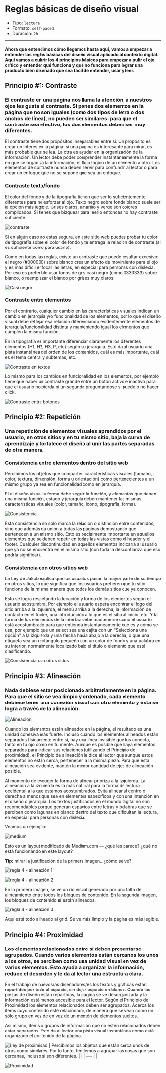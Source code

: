 # Reglas básicas de diseño visual

- Tipo: `lectura`
- Formato: `self-paced`
- Duración: `2h`

***

#### Ahora que entendimos cómo llegamos hasta aquí, vamos a empezar a entender las reglas básicas del diseño visual aplicado al contexto digital. Aquí vamos a cubrir los 4 principios básicos para empezar a pulir el ojo crítico y entender qué funciona y qué no funciona para lograr una producto bien diseñado que sea fácil de entender, usar y leer.

## Principio #1: Contraste

### El contraste en una página nos llama la atención, a nuestros ojos les gusta el contraste. Si pones dos elementos en la página que no son iguales (como dos tipos de letra o dos anchos de línea), no pueden ser similares: para que el contraste sea efectivo, los dos elementos deben ser muy diferentes.

El contraste tiene dos propósitos inseparables entre sí. Un propósito es crear un interés en la página: si una página es interesante para mirar, es más probable que se lea. La otra es ayudar en la organización de la información. Un lector debe poder comprender instantáneamente la forma en que se organiza la información, el flujo lógico de un elemento a otro. Los elementos de contraste nunca deben servir para confundir al lector o para crear un enfoque que no se supone que sea un enfoque.

### Contraste texto/fondo

El color del fondo y de la tipografía tienen que ser lo suficientemente
diferentes para no esforzar al ojo. Texto negro sobre fondo blanco suele ser la
opción más legible. Grises claros, amarillo y verde son colores complicados. Si
tienes que bizquear para leerlo entonces no hay contraste suficiente.

![contraste](https://i.ibb.co/XjkK0S9/Artboard-Copy-4.png)

Si en algún caso no estas segura, en [este sitio web](webaim.org/resources/contrastchecker) puedes probar tu color de tipografía sobre el color de fondo y te entrega la relación de contraste (si es suficiente como para usarlo).

Como en todas las reglas, existe un contraste que puede resultar excesivo: el negro (#000000) sobre blanco crea un efecto de movimiento para el ojo y es más difícil enfocar las letras, en especial para personas con dislexia. Por eso es preferible usar tonos de gris casi negro (como #333333) sobre blanco, o reemplazar el blanco por grises muy claros.

![Casi negro](https://i.ibb.co/9TwVKD4/Artboard-Copy-5.png)

### Contraste entre elementos
Por el contrario, cualquier cambio en las características visuales indican un cambio en jerarquía y/o funcionalidad de los elementos, por lo que el diseño visual debe reflejar esa relación diferenciando evidentemente elementos de jerarquía/funcionalidad distinta y manteniendo igual los elementos que cumplen la misma función.

En la tipografía es importante diferenciar claramente los diferentes elementos (H1, H2, H3, P, etc) según su jerarquía. Esto da al usuario una pista instantánea del orden de los contenidos, cuál es más importante, cuál es el tema central y subtemas, etc.

![Contraste en textos](https://i.ibb.co/5GmXPRb/Artboard.png)

Lo mismo para los cambios en funcionalidad en los elementos, por ejemplo tiene que haber un contraste grande entre un botón activo e inactivo para que el usuario no pierda ni un segundo preguntándose si puede o no hacer click.

![Contraste entre botones](https://i.ibb.co/HT5bFpW/Artboard-Copy-3.png)

## Principio #2: Repetición

### Una repetición de elementos visuales aprendidos por el usuario, en otros sitios y en tu mismo sitio, baja la curva de aprendizaje y fortalece el diseño al unir las partes separadas de otra manera.

### Consistencia entre elementos dentro del sitio web

Percibimos los objetos que comparten características visuales (tamaño, color, textura, dimensión, forma u orientación) como pertenecientes a un mismo grupo ya sea en funcionalidad como en jerarquía. 

El el diseño visual la forma debe seguir la función, y elementos que tienen una misma función, estado y jerarquía deben mantener las mismas características visuales (color, tamaño, icono, tipografía, forma).

![Consistencia](https://i.ibb.co/cJrHy6x/Consistency.png)

Esta consistencia no sólo marca la relación o distinción entre contenidos, sino que además da unión a todas las páginas demostrando que pertenecen a un mismo sitio. Esto es pecialmente importante en aquellos elementos que se deben repetir en todas las vistas como el header y el footer. Cualquier discontinuidad en aquellos elementos indicaría al usuario que ya no se encuentra en el mismo sitio (con toda la desconfianza que eso podría significar).

### Consistencia con otros sitios web

La Ley de Jakob explica que los usuarios pasan la mayor parte de su tiempo en otros sitios, lo que significa que los usuarios prefieren que tu sitio funcione de la misma manera que todos los demás sitios que ya conocen.

Esto se logra respetando la locación y forma de los elementos según el usuario acostumbra. Por ejemplo el usuario espera encontrar el logo del sitio arriba a la izquierda, el menú arriba a la derecha, la información de contacto en el footer, una introducción a lo que es el sitio al inicio, etc. Y la forma de los elementos de la interfaz debe mantenerse como el usuario está acostumbrado para que entienda instantáneamente que es y cómo se usa, por ejemplo que un select sea una cajita con un "Selecciona una opción" a la izquierda y una flecha hacia abajo a la derecha, o que una etiqueta sea un rectángulo pequeño con un color de fondo y una palabra en su interior, normalmente localizado bajo el título o elemento que está clasificando.

![Consistencia con otros sitios](https://i.ibb.co/hFxFqzF/Contrast.png)

## Principio #3: Alineación

### Nada debiese estar posicionado arbitrariamente en la página. Para que el sitio se vea limpio y ordenado, cada elemento debiese tener una conexión visual con otro elemento y ésta se logra a través de la alineación.

![Alineación](https://i.ibb.co/tHJpr4r/Alignment.png)

Cuando los elementos están alineados en la página, el resultado es una unidad cohesiva más fuerte. Incluso cuando los elementos alineados están separados físicamente entre sí, hay una línea invisible que los conecta, tanto en tu ojo como en tu mente. Aunque es posible que haya elementos separados para indicar sus relaciones (utilizando el Principio de proximidad), el Principio de alineación le dice al lector que aunque estos elementos no están cerca, pertenecen a la misma pieza. Para que esta alineación sea evidente, mantén la menor cantidad de ejes de alineación posible.

Al momento de escoger la forma de alinear prioriza a la izquierda. La alineación a la izquierda es la más natural para la forma de lectura occidental a la que estamos acostumbrados. Evita alinear al centro o derecha a menos que sea en elementos específicos y con una intención en el diseño o jerarquía. Los textos justificados en el mundo digital no son recomendables porque generan espacios entre letras y palabras que se perciben como lagunas en blanco dentro del texto que dificultan la lectura, en especial para personas con dislexia.

Veamos un ejemplo:

![medium](https://lh3.googleusercontent.com/DuhhwjtP4rV1EeeDPyBJ7ETaWW6G_HDjLtrUu2xBO5EomKceKa82vHBBSgNkncsW8MBAFiy79d6dLmevDNOoFEsxWUbn3OyIXNRoIeFQ9iOiF6OKqBCSHNojsNPIcWmNvLRcYiZ6)

Esto es un layout modificado de Medium.com — ¿qué les parece? ¿qué no está
funcionando en este layout?

**Tip:** mirar la justificación de la primera imagen…¿cómo se ve?

![regla 4 - alineación 1](https://lh5.googleusercontent.com/s-cPH27PfaEoJdPsDYiipLoaZ1bhfGMoicmnf85TZcCZTAP-3J0hPqaM_51xKZzyvxcrImMU8zKkCehFDM8DZVLPfvykcw7qxvviCL-E2cY85TD1w_dRxOcpWgECukDZ-RE_nOtH)

![regla 4 - alineación 2](https://lh6.googleusercontent.com/QBFXJsGVTruYfhSJXkbmfy_ut16chdYhYFDaRGDTR8oA2r66ccDXz2TVjMvMWyMTmRd6FiL0sUPOFnB35Ch-oiTyr8LvMv1qkRm7jQoPH9BzKCPLqV-eu3RmtYFucqDV2_2-v3cy)

En la primera imagen, se ve un río visual generado por una falta de alineamiento
entre todos los bloques de contenido. En la segunda imagen, los bloques de
contenido **sí** están alineados.

![regla 4 - alineación 3](https://lh5.googleusercontent.com/Jq7xNl2Htg3pERzKsP3LW25upa0D9YGBCMT1ni0mQQ2J0F_HNnd3feuMGRjLnTvo_Gdcan2Zo6_kyVuANd37vJ76eq0xRZSeIcJ3URhGMo5v-d4e7DPdE8GWY5Au5JKbzd7bTVql)

Aquí está todo alineado al grid. Se ve más limpio y la página es más legible.

## Principio #4: Proximidad

### Los elementos relacionados entre sí deben presentarse agrupados. Cuando varios elementos están cercanos los unos a los otros, se perciben como una unidad visual en vez de varios elementos. Esto ayuda a organizar la información, reduce el desorden y le da al lector una estructura clara.

En el trabajo de nuevos/as diseñadores/es los textos y gráficas están repartidos por todo el espacio, sin dejar espacio en blanco. Cuando las piezas de diseño están repartidas, la página se ve desorganizada y la información está menos accesible para el lector. Según el Principio de Proximidad los elementos relacionados deben ser agrupados. Acerca los ítems cuyo contenido esté relacionado, de manera que se vean como un sólo grupo en vez de en vez de un montón de elementos sueltos.

Así mismo, ítems o grupos de información que no estén relacionados deben estar separados. Esto da al lector una pista visual instantánea como está organizado el contenido de la página.

![Ley de proximidad](https://drive.google.com/file/d/1eOZYxfxyVy3wAYBWl2FlFQz7DrIPX9CI/view?usp=sharing)
| Percibimos los objetos que están cerca unos de otros como similares. Por lo tanto, tendemos a agrupar las cosas que son cercanas, incluso si son diferentes. | |
| --- | |

![Proximidad](https://i.ibb.co/9GvMKs7/Proximity.png)

